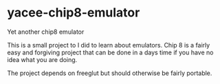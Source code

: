 # yacee-chip8-emulator
Yet another chip8 emulator

This is a small project to I did to learn about emulators. Chip 8 is a 
fairly easy and forgiving project that can be done in a days time if you
have no idea what you are doing.

The project depends on freeglut but should otherwise be fairly portable.
